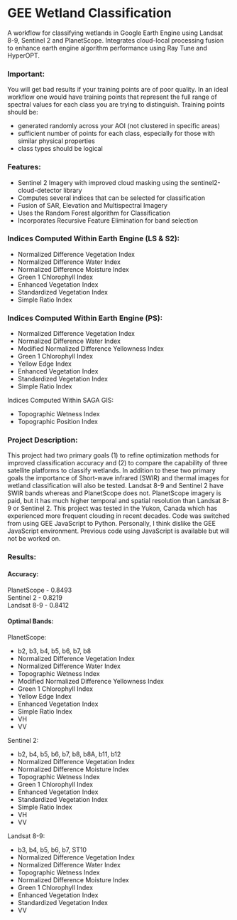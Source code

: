 # GEE Wetland Classification
A workflow for classifying wetlands in Google Earth Engine using Landsat 8-9, Sentinel 2 and PlanetScope.
Integrates cloud-local processing fusion to enhance earth engine algorithm performance using Ray Tune and HyperOPT.

### Important: <br />
You will get bad results if your training points are of poor quality. 
In an ideal workflow one would have training points that represent the full range of spectral values for each class you are trying to distinguish.
Training points should be:
- generated randomly across your AOI (not clustered in specific areas)
- sufficient number of points for each class, especially for those with similar physical properties
- class types should be logical

### Features:
- Sentinel 2 Imagery with improved cloud masking using the sentinel2-cloud-detector library
- Computes several indices that can be selected for classification
- Fusion of SAR, Elevation and Multispectral Imagery
- Uses the Random Forest algorithm for Classification
- Incorporates Recursive Feature Elimination for band selection

### Indices Computed Within Earth Engine (LS & S2):
- Normalized Difference Vegetation Index
- Normalized Difference Water Index
- Normalized Difference Moisture Index
- Green 1 Chlorophyll Index
- Enhanced Vegetation Index
- Standardized Vegetation Index
- Simple Ratio Index

### Indices Computed Within Earth Engine (PS):
- Normalized Difference Vegetation Index
- Normalized Difference Water Index
- Modified Normalized Difference Yellowness Index
- Green 1 Chlorophyll Index
- Yellow Edge Index
- Enhanced Vegetation Index
- Standardized Vegetation Index
- Simple Ratio Index

Indices Computed Within SAGA GIS:
- Topographic Wetness Index
- Topographic Position Index

### Project Description: <br />
This project had two primary goals (1) to refine optimization methods for improved classification accuracy and (2) to compare the capability of three satellite platforms to classify wetlands. In addition to these two primary goals the importance of Short-wave infrared (SWIR) and thermal images for wetland classification will also be tested. Landsat 8-9 and Sentinel 2 have SWIR bands whereas and PlanetScope does not. PlanetScope imagery is paid, but it has much higher temporal and spatial resolution than Landsat 8-9 or Sentinel 2. This project was tested in the Yukon, Canada which has experienced more frequent clouding in recent decades. 
Code was switched from using GEE JavaScript to Python. Personally, I think dislike the GEE JavaScript environment. Previous code using JavaScript is available but will not be worked on.

### Results: <br />
#### Accuracy: <br />
PlanetScope - 0.8493 <br />
Sentinel 2 - 0.8219 <br />
Landsat 8-9 - 0.8412 <br />

#### Optimal Bands: <br />
PlanetScope:
- b2, b3, b4, b5, b6, b7, b8
- Normalized Difference Vegetation Index
- Normalized Difference Water Index
- Topographic Wetness Index
- Modified Normalized Difference Yellowness Index
- Green 1 Chlorophyll Index
- Yellow Edge Index
- Enhanced Vegetation Index
- Simple Ratio Index
- VH
- VV 

Sentinel 2:
- b2, b4, b5, b6, b7, b8, b8A, b11, b12
- Normalized Difference Vegetation Index
- Normalized Difference Moisture Index
- Topographic Wetness Index
- Green 1 Chlorophyll Index
- Enhanced Vegetation Index
- Standardized Vegetation Index
- Simple Ratio Index
- VH
- VV 

Landsat 8-9:
- b3, b4, b5, b6, b7, ST10
- Normalized Difference Vegetation Index
- Normalized Difference Water Index
- Topographic Wetness Index
- Normalized Difference Moisture Index
- Green 1 Chlorophyll Index
- Enhanced Vegetation Index
- Standardized Vegetation Index
- VV 
